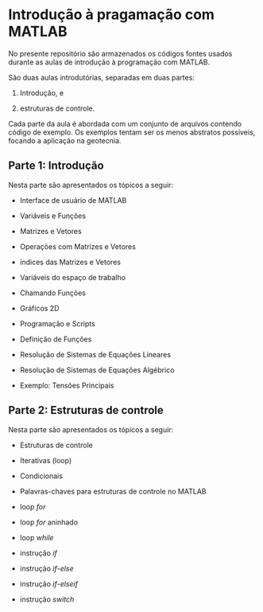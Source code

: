 # Introdução à pragamação com MATLAB

No presente repositório são armazenados os códigos fontes usados durante as aulas de introdução à programação com MATLAB.

São duas aulas introdutórias, separadas em duas partes:

1. Introdução, e

2. estruturas de controle.

Cada parte da aula é abordada com um conjunto de arquivos contendo código de exemplo. Os exemplos tentam ser os menos abstratos possíveis, focando a aplicação na geotecnia. 

## Parte 1: Introdução

Nesta parte são apresentados os tópicos a seguir:

* Interface de usuário de MATLAB

* Variáveis e Funções

* Matrizes e Vetores

* Operações com Matrizes e Vetores

* índices das Matrizes e Vetores

* Variáveis do espaço de trabalho

* Chamando Funções

* Gráficos 2D

* Programação e Scripts

* Definição de Funções

* Resolução de Sistemas de Equações Lineares

* Resolução de Sistemas de Equações Algébrico

* Exemplo: Tensões Principais

## Parte 2: Estruturas de controle

Nesta parte são apresentados os tópicos a seguir:

* Estruturas de controle

* Iterativas (loop)

* Condicionais

* Palavras-chaves para estruturas de controle no MATLAB

* loop *for*

* loop *for* aninhado

* loop *while* 

* instrução *if*

* instrução *if*-*else*

* instrução *if*-*elseif*

* instrução *switch*